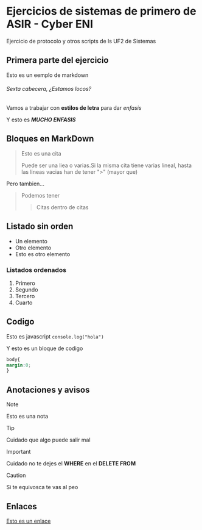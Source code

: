 # Ejercicios de sistemas de primero de ASIR - Cyber ENI

Ejercicio de protocolo y otros scripts de ls UF2 de Sistemas

## Primera parte del ejercicio

Esto es un eemplo de markdown

###### Sexta cabecera, ¿Estamos locos?

Vamos a trabajar con **estilos de letra** para dar *enfasis*

Y esto es ***MUCHO ENFASIS***
## Bloques en MarkDown
> Esto es una cita
>
> Puede ser una liea o varias.Si la misma cita tiene varias lineal, hasta
> las lineas vacias han de tener ">" (mayor que)

Pero tambien...

> Podemos tener
> > Citas dentro de citas

## Listado sin orden

- Un elemento
- Otro elemento
- Esto es otro elemento

### Listados ordenados

1. Primero
2. Segundo
3. Tercero
4. Cuarto

## Codigo

Esto es javascript `console.log("hola")`

Y esto es un bloque de codigo

```css
body{
margin:0;
}
```

## Anotaciones y avisos
> [!NOTE]
> Esto es una nota

> [!TIP]
> Cuidado que algo puede salir mal

> [!IMPORTANT]
> Cuidado no te dejes el **WHERE** en el **DELETE FROM**

> [!CAUTION]
> Si te equivosca te vas al peo

## Enlaces

[Esto es un enlace](http://enti.cat)

